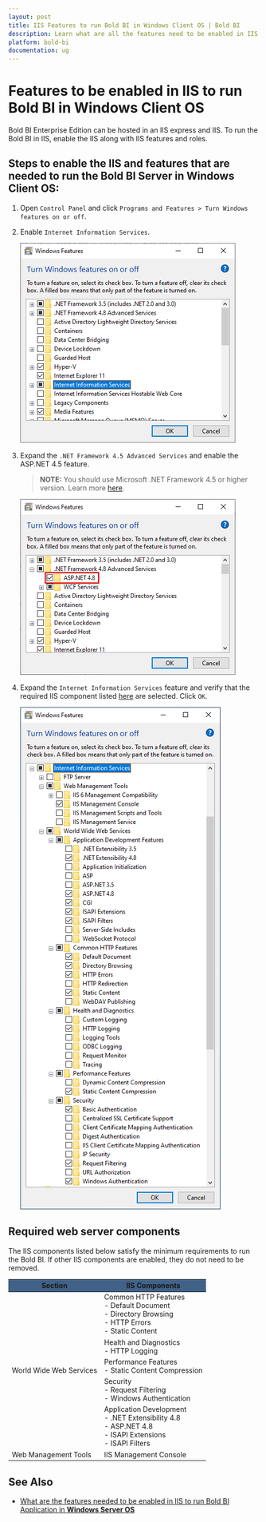 ```yaml
---
layout: post
title: IIS Features to run Bold BI in Windows Client OS | Bold BI
description: Learn what are all the features need to be enabled in IIS to run Bold BI application in Windows Client OS.
platform: bold-bi
documentation: ug
---
```


# Features to be enabled in IIS to run Bold BI in Windows Client OS
Bold BI Enterprise Edition can be hosted in an IIS express and IIS. To run the Bold BI in IIS, enable the IIS along with IIS features and roles.

## Steps to enable the IIS and features that are needed to run the Bold BI Server in Windows Client OS:

1. Open `Control Panel` and click `Programs and Features > Turn Windows features on or off`.  

2. Enable `Internet Information Services`.

   ![Control Panel](/static/assets/embedded/faq/images/windows-features.png)  

3. Expand the `.NET Framework 4.5 Advanced Services` and enable the ASP.NET 4.5 feature.

   > **NOTE:** You should use Microsoft .NET Framework 4.5 or higher version. Learn more [here](/bold-bi/on-premise/overview#prerequisites).  

   ![Roles and Features](/static/assets/embedded/faq/images/ms-framework.png)

4. Expand the `Internet Information Services` feature and verify that the required IIS component listed [here](/embedded-bi/faq/features-needed-to-enable-in-iis-to-run-bold-bi-in-win-client-os/#required-web-server-components) are selected. Click `OK`.

   ![Roles and Features](/static/assets/embedded/faq/images/iis-features-client.png)

## Required web server components

The IIS components listed below satisfy the minimum requirements to run the Bold BI. If other IIS components are enabled, they do not need to be removed.

<meta charset="utf-8"/>
<table>
  <thead>
    <tr>
      <th scope="col" bgcolor="#416187">Section</th>
      <th scope="col" bgcolor="#416187">IIS Components</th>
    </tr>
  </thead>
  <tbody>
    <tr>
        <td rowspan="5">World Wide Web Services</td>
        <td>Common HTTP Features
            <br>- Default Document  
            <br>- Directory Browsing  
            <br>- HTTP Errors 
            <br>- Static Content  
        </td>
    </tr>
    <tr>
        <td>Health and Diagnostics 
            <br>- HTTP Logging
        </td>
    </tr>
    <tr>
        <td>Performance Features
            <br>- Static Content Compression</td>
    </tr>
    <tr>
        <td>Security 
            <br>- Request Filtering  
            <br>- Windows Authentication</td>
    </tr>
    <tr>
        <td>Application Development  
            <br>- .NET Extensibility 4.8
            <br>- ASP.NET 4.8
            <br>- ISAPI Extensions  
            <br>- ISAPI Filters</td>
    </tr>
    <tr>
        <td>Web Management Tools</td>
        <td>IIS Management Console</td>
    </tr>
  </tbody>
</table>

## See Also

* [What are the features needed to be enabled in IIS to run Bold BI Application in **Windows Server OS**](/embedded-bi/faq/features-needed-to-enable-in-iis-to-run-bold-bi-in-win-server-os/)



  